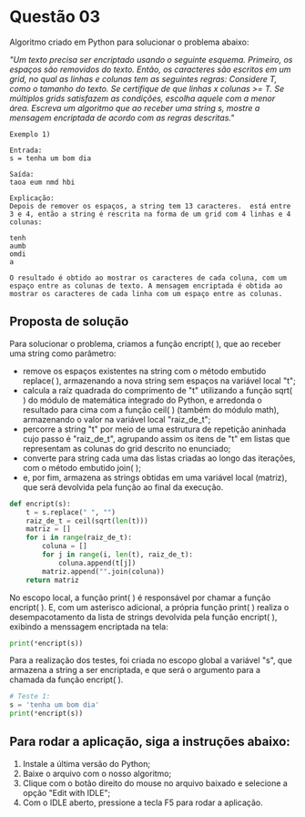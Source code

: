 <h1>Questão 03</h1>

Algoritmo criado em Python para solucionar o problema abaixo:

<i>"Um texto precisa ser encriptado usando o seguinte esquema. Primeiro, os espaços são removidos do texto. Então, os caracteres são escritos em um grid, no qual as linhas e colunas tem as seguintes regras: Considere T, como o tamanho do texto. Se certifique de que linhas x colunas >= T. Se múltiplos grids satisfazem as condições, escolha aquele com a menor área. Escreva um algoritmo que ao receber uma string s, mostre a mensagem encriptada de acordo com as regras descritas."</i>

    Exemplo 1)

    Entrada:
    s = tenha um bom dia

    Saída:
    taoa eum nmd hbi

    Explicação:
    Depois de remover os espaços, a string tem 13 caracteres.  está entre 3 e 4, então a string é rescrita na forma de um grid com 4 linhas e 4 colunas:

    tenh
    aumb
    omdi
    a

    O resultado é obtido ao mostrar os caracteres de cada coluna, com um espaço entre as colunas de texto. A mensagem encriptada é obtida ao mostrar os caracteres de cada linha com um espaço entre as colunas.


<h2>Proposta de solução</h2>

Para solucionar o problema, criamos a função encript( ), que ao receber uma string como parâmetro:
<ul>
    <li>remove os espaços existentes na string com o método embutido replace( ), armazenando a nova string sem espaços na variável local "t";</li>
    <li>calcula a raíz quadrada do comprimento de "t" utilizando a função sqrt( ) do módulo de matemática integrado do Python, e arredonda o resultado para cima com a função ceil( ) (também do módulo math), armazenando o valor na variável local "raiz_de_t";</li>
    <li>percorre a string "t" por meio de uma estrutura de repetição aninhada cujo passo é "raiz_de_t", agrupando assim os itens de "t" em listas que representam as colunas do grid descrito no enunciado;</li>
    <li>converte para string cada uma das listas criadas ao longo das iterações, com o método embutido join( );</li>
    <li>e, por fim, armazena as strings obtidas em uma variável local (matriz), que será devolvida pela função ao final da execução.</li>
 </ul>


```Python
def encript(s):
    t = s.replace(" ", "")
    raiz_de_t = ceil(sqrt(len(t)))
    matriz = []
    for i in range(raiz_de_t):
        coluna = []
        for j in range(i, len(t), raiz_de_t):
            coluna.append(t[j])
        matriz.append("".join(coluna))
    return matriz
```

No escopo local, a função print( ) é responsável por chamar a função encript( ). E, com um asterisco adicional, a própria função print( ) realiza o desempacotamento da lista de strings devolvida pela função encript( ), exibindo a menssagem encriptada na tela:

```Python
print(*encript(s))
```

Para a realização dos testes, foi criada no escopo global a variável "s", que armazena a string a ser encriptada, e que será o argumento para a chamada da função encript( ).

```Python
# Teste 1:
s = 'tenha um bom dia'
print(*encript(s))
```


<h2>Para rodar a aplicação, siga a instruções abaixo:</h2>
<ol>
    <li>Instale a última versão do Python;</li>
    <li>Baixe o arquivo com o nosso algoritmo;</li>
    <li>Clique com o botão direito do mouse no arquivo baixado e selecione a opção "Edit with IDLE";</li>
    <li>Com o IDLE aberto, pressione a tecla F5 para rodar a aplicação.</li>
</ol>
